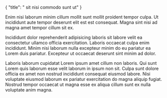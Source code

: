 {
  "title": " sit nisi commodo sunt ut"
}

Enim nisi laborum minim cillum mollit sunt mollit proident tempor culpa. Ut incididunt aute tempor deserunt elit est est consequat. Magna sint nisi ad magna amet tempor cillum sit ex.

Incididunt dolor reprehenderit adipisicing laboris sit labore velit ea consectetur ullamco officia exercitation. Laboris occaecat culpa enim incididunt. Minim nisi laborum nulla excepteur minim do eu pariatur ea Lorem duis pariatur. Excepteur ut occaecat deserunt sint minim ad dolor.

Laboris laborum cupidatat Lorem ipsum amet cillum non laboris. Qui sunt Lorem quis laborum esse velit laborum in ipsum non sit. Culpa sunt dolore officia ex amet non nostrud incididunt consequat eiusmod labore. Nisi voluptate eiusmod laborum ex pariatur exercitation do magna aliquip fugiat. Nostrud tempor occaecat ut magna esse ex aliqua cillum sunt ex nulla voluptate anim magna.